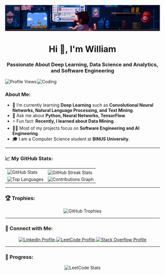 <div align="center">
  <img src="https://github.com/williamtheodoruswijaya/williamtheodoruswijaya/blob/main/gif_for_md.gif" alt="Header Image">
</div>

<h1 align="center">Hi 👋, I'm William</h1>
<h3 align="center">Passionate About Deep Learning, Data Science and Analytics, and Software Engineering</h3>

<img align="right" alt="Coding" width="400" src="https://c.tenor.com/DBqjevyA2o4AAAAM/bongo-cat-codes.gif">

<p align="left">
  <img src="https://komarev.com/ghpvc/?username=williamtheodoruswijaya&label=Profile%20views&color=0e75b6&style=flat" alt="Profile Views" />
</p>

### About Me:
- 🌱 I’m currently learning **Deep Learning** such as **Convolutional Neural Networks, Natural Language Processing, and Text Mining**.  
- 💬 Ask me about **Python, Neural Networks, TensorFlow**.  
- ⚡ Fun fact: **Recently, I learned about Data Mining**.  
- 👨‍💻 Most of my projects focus on **Software Engineering and AI Engineering**.  
- 🎓 I am a Computer Science student at **BINUS University**.  

---

### 📈 My GitHub Stats:
<table align="center">
  <tr>
    <td>
      <img src="https://github-readme-stats.vercel.app/api?username=williamtheodoruswijaya&show_icons=true&locale=en&theme=tokyonight" alt="GitHub Stats" />
    </td>
    <td>
      <img align="center" src="https://github-readme-streak-stats.herokuapp.com?user=williamtheodoruswijaya&theme=tokyonight-duo" alt="GitHub Streak Stats" />
    </td>
  </tr>
  <tr>
    <td>
      <img src="https://github-readme-stats.vercel.app/api/top-langs/?username=williamtheodoruswijaya&theme=tokyonight&hide_border=true&layout=compact" alt="Top Languages" />
    </td>
    <td>
      <img src="https://github-readme-activity-graph.vercel.app/graph?username=williamtheodoruswijaya&bg_color=000000&color=00e1ff&line=00e1ff&point=ffffff&area=true&hide_border=true" alt="Contributions Graph" />
    </td>
  </tr>
</table>

---

### 🏆 Trophies:
<p align="center">
  <img src="https://github-profile-trophy.vercel.app/?username=williamtheodoruswijaya&theme=onestar&no-frame=true&column=7" alt="GitHub Trophies" />
</p>

---

### 🤝 Connect with Me:
<p align="center">
  <a href="https://www.linkedin.com/in/william-t-00a102282/" target="_blank">
    <img align="center" src="https://raw.githubusercontent.com/rahuldkjain/github-profile-readme-generator/master/src/images/icons/Social/linked-in-alt.svg" alt="LinkedIn Profile" height="30" width="40" />
  </a>
  <a href="https://leetcode.com/u/admantix/" target="_blank">
    <img align="center" src="https://upload.wikimedia.org/wikipedia/commons/1/19/LeetCode_logo_black.png" alt="LeetCode Profile" height="30" width="40" />
  </a>
  <a href="https://stackoverflow.com/users/22297294/will" target="_blank">
    <img align="center" src="https://upload.wikimedia.org/wikipedia/commons/e/ef/Stack_Overflow_icon.svg" alt="Stack Overflow Profile" height="30" width="40" />
  </a>
</p>

---

### 🌟 Progress:
<p align="center">
  <img src="https://leetcard.jacoblin.cool/admantix?theme=unicorn&font=Cousine&ext=activity" alt="LeetCode Stats" />
</p>
